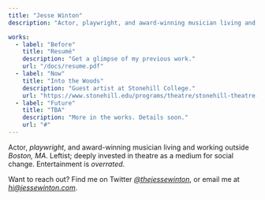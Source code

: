 ```yaml
---
title: "Jesse Winton"
description: "Actor, playwright, and award-winning musician living and working outside Boston, MA."

works:
  - label: "Before"
    title: "Resumé"
    description: "Get a glimpse of my previous work."
    url: "/docs/resume.pdf"
  - label: "Now"
    title: "Into the Woods"
    description: "Guest artist at Stonehill College."
    url: "https://www.stonehill.edu/programs/theatre/stonehill-theatre-company"
  - label: "Future"
    title: "TBA"
    description: "More in the works. Details soon."
    url: "#"
---
```


Actor, _playwright_, and award-winning musician living and working outside _Boston, MA_. Leftist; deeply invested in theatre as a medium for social change. Entertainment is _overrated_.

Want to reach out? Find me on Twitter _[@thejessewinton](https://twitter.com/thejessewinton)_, or email me at _[hi@jessewinton.com](mailto:hi@jessewinton.com)_.
